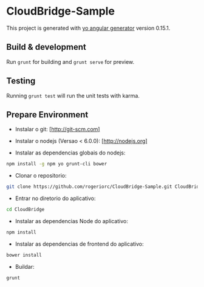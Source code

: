 # CloudBridge-Sample

This project is generated with [yo angular generator](https://github.com/yeoman/generator-angular)
version 0.15.1.

## Build & development

Run `grunt` for building and `grunt serve` for preview.

## Testing

Running `grunt test` will run the unit tests with karma.


## Prepare Environment

- Instalar o git:
[http://git-scm.com]

- Instalar o nodejs (Versao < 6.0.0):
[http://nodejs.org]

- Instalar as dependencias globais do nodejs:
```sh
npm install -g npm yo grunt-cli bower
```

- Clonar o repositorio:
```sh
git clone https://github.com/rogeriorc/CloudBridge-Sample.git CloudBridge
```

- Entrar no diretorio do aplicativo:
```sh
cd CloudBridge
```

- Instalar as dependencias Node do aplicativo:
```sh
npm install
```

- Instalar as dependencias de frontend do aplicativo:
```sh
bower install
```

- Buildar:
```sh
grunt
```

